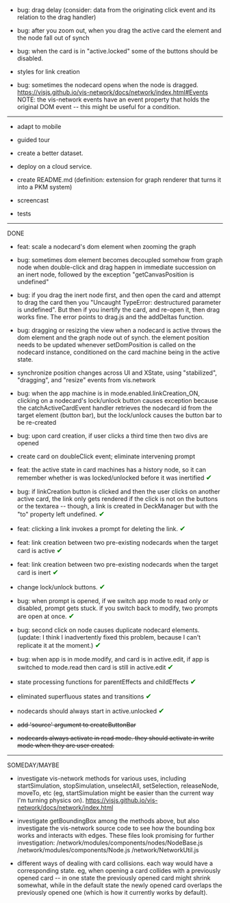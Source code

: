 - bug: drag delay (consider: data from the originating click event and its relation to the drag handler)

- bug: after you zoom out, when you drag the active card the element and the node fall out of synch

- bug: when the card is in "active.locked" some of the buttons should be disabled.

- styles for link creation

- bug: sometimes the nodecard opens when the node is dragged.
  https://visjs.github.io/vis-network/docs/network/index.html#Events
  NOTE: the vis-network events have an event property that holds the original DOM event -- this might be useful for a condition.

---

- adapt to mobile

- guided tour

- create a better dataset.

- deploy on a cloud service.

- create README.md (definition: extension for graph renderer that turns it into a PKM system)

- screencast

- tests

---

DONE

- feat: scale a nodecard's dom element when zooming the graph

- bug: sometimes dom element becomes decoupled somehow from graph node when double-click and drag happen in immediate succession on an inert node, followed by the exception "getCanvasPosition is undefined"

- bug: if you drag the inert node first, and then open the card and attempt to drag the card then you "Uncaught TypeError: destructured parameter is undefined". But then if you inertify the card, and re-open it, then drag works fine. The error points to drag.js and the addDeltas function.

- bug: dragging or resizing the view when a nodecard is active throws the dom element and the graph node out of synch. the element position needs
  to be updated whenever setDomPosition is called on the nodecard instance, conditioned on the card machine being in the active state.
- synchronize position changes across UI and XState, using "stabilized", "dragging", and "resize" events from vis.network

- bug: when the app machine is in mode.enabled.linkCreation_ON, clicking on a nodecard's lock/unlock button causes exception because the catchActiveCardEvent
  handler retrieves the nodecard id from the target element (button bar), but the lock/unlock causes the button bar to be re-created

- bug: upon card creation, if user clicks a third time then two divs are opened

- create card on doubleClick event; eliminate intervening prompt

- feat: the active state in card machines has a history node, so it can remember whether is was locked/unlocked before it was inertified <span style="font-size: 1.2em; color:green">✔</span>
- bug: if linkCreation button is clicked and then the user clicks on another active card, the link only gets rendered if the click is not on the buttons or
  the textarea -- though, a link is created in DeckManager but with the "to" property left undefined. <span style="font-size: 1.2em; color:green">✔</span>

- feat: clicking a link invokes a prompt for deleting the link. <span style="font-size: 1.2em; color:green">✔</span>

- feat: link creation between two pre-existing nodecards when the target card is active <span style="font-size: 1.2em; color:green">✔</span>

- feat: link creation between two pre-existing nodecards when the target card is inert <span style="font-size: 1.2em; color:green">✔</span>

- change lock/unlock buttons. <span style="font-size: 1.2em; color:green">✔</span>

- bug: when prompt is opened, if we switch app mode to read only or disabled, prompt gets stuck. if you switch back to modify, two prompts are open at once. <span style="font-size: 1.2em; color:green">✔</span>

- bug: second click on node causes duplicate nodecard elements. (update: I think I inadvertently fixed this problem, because I can't replicate it at the moment.) <span style="font-size: 1.2em; color:green">✔</span>

- bug: when app is in mode.modify, and card is in active.edit, if app is switched to mode.read then card is still in active.edit <span style="font-size: 1.2em; color:green">✔</span>

- state processing functions for parentEffects and childEffects <span style="font-size: 1.2em; color:green">✔</span>

- eliminated superfluous states and transitions <span style="font-size: 1.2em; color:green">✔</span>

- nodecards should always start in active.unlocked <span style="font-size: 1.2em; color:green">✔</span>

- <s>add 'source' argument to createButtonBar</s>

- <s>nodecards always activate in read mode. they should activate in write mode when they are user created.</s>

---

SOMEDAY/MAYBE

- investigate vis-network methods for various uses, including startSimulation, stopSimulation, unselectAll, setSelection, releaseNode, moveTo, etc
  (eg, startSimulation might be easier than the current way I'm turning physics on). https://visjs.github.io/vis-network/docs/network/index.html

- investigate getBoundingBox among the methods above, but also investigate the vis-network source code to see how the bounding box works and interacts
  with edges. These files look promising for further investigation:
  /network/modules/components/nodes/NodeBase.js
  /network/modules/components/Node.js
  /network/NetworkUtil.js

- different ways of dealing with card collisions. each way would have a corresponding state. eg, when opening a card collides with a
  previously opened card -- in one state the previously opened card might shrink somewhat, while in the default state the newly opened card overlaps
  the previously opened one (which is how it currently works by default).
